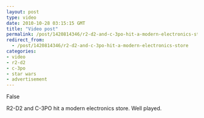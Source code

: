 ```yaml
---
layout: post
type: video
date: 2010-10-28 03:15:15 GMT
title: "Video post"
permalink: /post/1420814346/r2-d2-and-c-3po-hit-a-modern-electronics-store
redirect_from: 
  - /post/1420814346/r2-d2-and-c-3po-hit-a-modern-electronics-store
categories:
- video
- r2-d2
- c-3po
- star wars
- advertisement
---
```

False

R2-D2 and C-3PO hit a modern electronics store. Well played.
